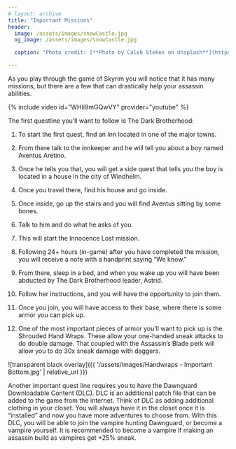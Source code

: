 ```yaml
---
# layout: archive
title: "Important Missions"
header:
  image: /assets/images/snowCastle.jpg
  og_image: /assets/images/snowCastle.jpg

  caption: "Photo credit: [**Photo by Caleb Stokes on Unsplash**](https://unsplash.com)"

---
```



 As you play through the game of Skyrim you will notice that it has many missions, but there are a few that can drastically help your assassin abilities.

{% include video id="WHIi9mGQwVY" provider="youtube" %}


 The first questline you’ll want to follow is The Dark Brotherhood:

1) To start the first quest, find an Inn located in one of the major towns.

2) From there talk to the innkeeper and he will tell you about a boy named Aventus Aretino.

3) Once he tells you that, you will get a side quest that tells you the boy is located in a house in the city of Windhelm.

4) Once you travel there, find his house and go inside.

5) Once inside, go up the stairs and you will find Aventus sitting by some bones.

6) Talk to him and do what he asks of you.

7) This will start the Innocence Lost mission.
8) Following 24+ hours (in-game) after you have completed the mission, you will receive a note with a handprint saying “We know.”

9) From there, sleep in a bed, and when you wake up you will have been abducted by The Dark Brotherhood leader, Astrid.

10) Follow her instructions, and you will have the opportunity to join them.

11) Once you join, you will have access to their base, where there is some armor you can pick up.
 
12) One of the most important pieces of armor you’ll want to pick up is the Shrouded Hand Wraps. These allow your one-handed sneak attacks to do double damage. That coupled with the Assassin’s Blade perk will allow you to do 30x sneak damage with daggers.


![transparent black overlay]({{ '/assets/images/Handwraps - Important Bottom.jpg' | relative_url }})

Another important quest line requires you to have the Dawnguard Downloadable Content (DLC). DLC is an additional patch file that can be added to the game from the internet. Think of DLC as adding additional clothing in your closet. You will always have it in the closet once it is “installed” and now you have more adventures to choose from. With this DLC, you will be able to join the vampire hunting Dawnguard, or become a vampire yourself. It is recommended to become a vampire if making an assassin build as vampires get +25% sneak.